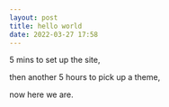 ```yaml
---
layout: post
title: hello world
date: 2022-03-27 17:58
---
```


5 mins to set up the site,

then another 5 hours to pick up a theme,

now here we are.

